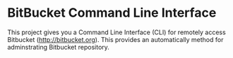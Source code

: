 # BitBucket Command Line Interface

This project gives you a Command Line Interface (CLI) for remotely access Bitbucket (http://bitbucket.org). This provides an automatically method for adminstrating Bitbucket repository.

